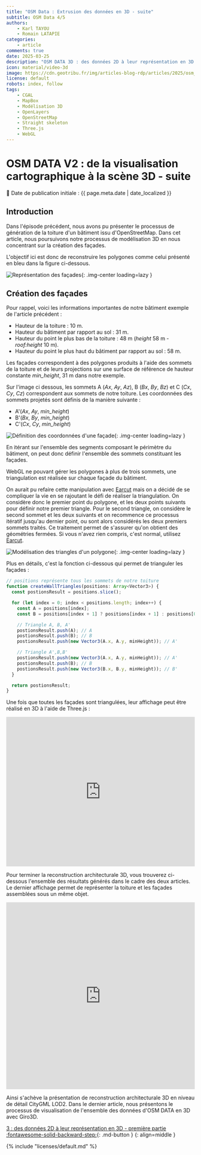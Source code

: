 ```yaml
---
title: "OSM Data : Extrusion des données en 3D - suite"
subtitle: OSM Data 4/5
authors:
    - Karl TAYOU
    - Romain LATAPIE
categories:
    - article
comments: true
date: 2025-03-25
description: "OSM DATA 3D : des données 2D à leur représentation en 3D - suite"
icon: material/video-3d
image: https://cdn.geotribu.fr/img/articles-blog-rdp/articles/2025/osm_data/article_3/miniature.png
license: default
robots: index, follow
tags:
    - CGAL
    - MapBox
    - Modélisation 3D
    - OpenLayers
    - OpenStreetMap
    - Straight skeleton
    - Three.js
    - WebGL
---
```


# OSM DATA V2 : de la visualisation cartographique à la scène 3D - suite

:calendar: Date de publication initiale : {{ page.meta.date | date_localized }}

## Introduction

Dans l'épisode précédent, nous avons pu présenter le processus de génération de la toiture d'un bâtiment issu d'OpenStreetMap. Dans cet article, nous poursuivons notre processus de modélisation 3D en nous concentrant sur la création des façades.

L'objectif ici est donc de reconstruire les polygones comme celui présenté en bleu dans la figure ci-dessous.

![Représentation des façades](https://cdn.geotribu.fr/img/articles-blog-rdp/articles/2025/osm_data/article_3/representation_facade.png){: .img-center loading=lazy }

## Création des façades

Pour rappel, voici les informations importantes de notre bâtiment exemple de l'article précédent :

- Hauteur de la toiture : 10 m.
- Hauteur du bâtiment par rapport au sol : 31 m.
- Hauteur du point le plus bas de la toiture : 48 m (*height* 58 m - *roof:height* 10 m).
- Hauteur du point le plus haut du bâtiment par rapport au sol : 58 m.

Les façades correspondent à des polygones produits à l'aide des sommets de la toiture et de leurs projections sur une surface de référence de hauteur constante *min_height*, 31 m dans notre exemple.

Sur l'image ci dessous, les sommets A ($Ax$, $Ay$, $Az$), B ($Bx$, $By$, $Bz$) et C ($Cx$, $Cy$, $Cz$) correspondent aux sommets de notre toiture. Les coordonnées des sommets projetés sont définis de la manière suivante :

- A'($Ax$, $Ay$, *min_height*)
- B'($Bx$, $By$, *min_height*)
- C'($Cx$, $Cy$, *min_height*)

![Définition des coordonnées d'une façade](https://cdn.geotribu.fr/img/articles-blog-rdp/articles/2025/osm_data/article_3/modelisation_triangles_polygone.png){: .img-center loading=lazy }

En itérant sur l'ensemble des segments composant le périmètre du bâtiment, on peut donc définir l'ensemble des sommets constituant les façades.

WebGL ne pouvant gérer les polygones à plus de trois sommets, une triangulation est réalisée sur chaque façade du bâtiment.

On aurait pu refaire cette manipulation avec [Earcut](https://github.com/mapbox/earcut) mais on a décidé de se compliquer la vie en se rajoutant le défi de réaliser la triangulation. On considère donc le premier point du polygone, et les deux points suivants pour définir notre premier triangle. Pour le second triangle, on considère le second sommet et les deux suivants et on recommence ce processus itératif jusqu'au dernier point, ou sont alors considérés les deux premiers sommets traités. Ce traitement permet de s'assurer qu'on obtient des géométries fermées. Si vous n'avez rien compris, c'est normal, utilisez [Earcut](https://github.com/mapbox/earcut).

![Modélisation des triangles d'un polygone](https://cdn.geotribu.fr/img/articles-blog-rdp/articles/2025/osm_data/article_3/modelisation_traingles_polygone_2.png){: .img-center loading=lazy }

Plus en détails, c'est la fonction ci-dessous qui permet de trianguler les façades :

```javascript title="Triangulation des façades"
// positions représente tous les sommets de notre toiture
function createWallTriangles(positions: Array<Vector3>) {
  const postionsResult = positions.slice();

  for (let index = 0; index < positions.length; index++) {
    const A = positions[index];
    const B = positions[index + 1] ? positions[index + 1] : positions[0];

    // Triangle A, B, A'
    postionsResult.push(A); // A
    postionsResult.push(B); // B
    postionsResult.push(new Vector3(A.x, A.y, minHeight)); // A'

    // Triangle A',B,B'
    postionsResult.push(new Vector3(A.x, A.y, minHeight)); // A'
    postionsResult.push(B); // B
    postionsResult.push(new Vector3(B.x, B.y, minHeight)); // B'
  }

  return postionsResult;
}
```

Une fois que toutes les façades sont triangulées, leur affichage peut être réalisé en 3D à l'aide de Three.js :

<iframe height="400" style="width: 100%;" scrolling="no" title="Modélisation des facades" src="https://codepen.io/TANK2003/embed/KwPZqLK?default-tab=result" frameborder="no" loading="lazy" allowtransparency="true" allowfullscreen="true">
  Consultez le codeen <a href="https://codepen.io/TANK2003/pen/KwPZqLK">
  Modélisation des facades</a> by Karl TAYOU (<a href="https://codepen.io/TANK2003">@TANK2003</a>)
  on <a href="https://codepen.io">CodePen</a>.
</iframe>

Pour terminer la reconstruction architecturale 3D, vous trouverez ci-dessous l'ensemble des résultats générés dans le cadre des deux articles. Le dernier affichage permet de représenter la toiture et les façades assemblées sous un même objet.

<iframe height="500" style="width: 100%;" scrolling="no" title="Résumé des étapes de construction de la toitures" src="https://codepen.io/TANK2003/embed/vEBrgyo?default-tab=result" frameborder="no" loading="lazy" allowtransparency="true" allowfullscreen="true">
  Allez sur le codepen <a href="https://codepen.io/TANK2003/pen/vEBrgyo">
  Résumé des étapes de construction du bâtiment</a> by Karl TAYOU (<a href="https://codepen.io/TANK2003">@TANK2003</a>)
  on <a href="https://codepen.io">CodePen</a>.
</iframe>

Ainsi s'achève la présentation de reconstruction architecturale 3D en niveau de détail CityGML LOD2. Dans le dernier article, nous présentons le processus de visualisation de l'ensemble des données d'OSM DATA en 3D avec Giro3D.

[3 : des données 2D à leur représentation en 3D - première partie :fontawesome-solid-backward-step:](./2025-03-10_osm-data-3D-03-modelisation-toiture.md "des données 2D à leur représentation en 3D - première partie"){: .md-button }
{: align=middle }

<!-- geotribu:authors-block -->

{% include "licenses/default.md" %}
